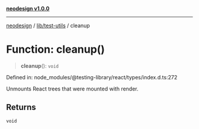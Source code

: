[**neodesign v1.0.0**](../../../README.md)

***

[neodesign](../../../modules.md) / [lib/test-utils](../README.md) / cleanup

# Function: cleanup()

> **cleanup**(): `void`

Defined in: node\_modules/@testing-library/react/types/index.d.ts:272

Unmounts React trees that were mounted with render.

## Returns

`void`
